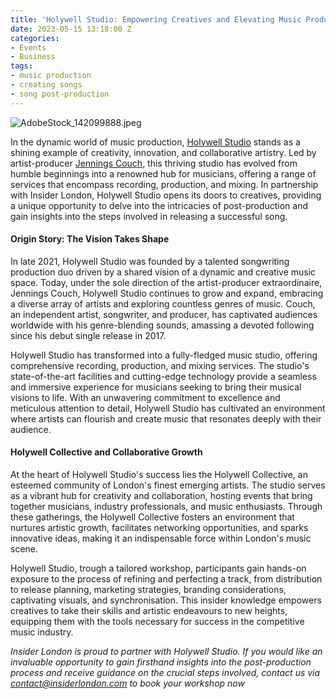 ```yaml
---
title: 'Holywell Studio: Empowering Creatives and Elevating Music Production'
date: 2023-05-15 13:18:00 Z
categories:
- Events
- Business
tags:
- music production
- creating songs
- song post-production
---
```


![AdobeStock_142099888.jpeg](/uploads/AdobeStock_142099888.jpeg)

In the dynamic world of music production, [Holywell Studio](https://www.holywellstudio.com/) stands as a shining example of creativity, innovation, and collaborative artistry. Led by artist-producer [Jennings Couch](https://www.linkedin.com/in/jennings-couch-083706263), this thriving studio has evolved from humble beginnings into a renowned hub for musicians, offering a range of services that encompass recording, production, and mixing. In partnership with Insider London, Holywell Studio opens its doors to creatives, providing a unique opportunity to delve into the intricacies of post-production and gain insights into the steps involved in releasing a successful song.

#### Origin Story: The Vision Takes Shape 

In late 2021, Holywell Studio was founded by a talented songwriting production duo driven by a shared vision of a dynamic and creative music space. Today, under the sole direction of the artist-producer extraordinaire, Jennings Couch, Holywell Studio continues to grow and expand, embracing a diverse array of artists and exploring countless genres of music. Couch, an independent artist, songwriter, and producer, has captivated audiences worldwide with his genre-blending sounds, amassing a devoted following since his debut single release in 2017.

Holywell Studio has transformed into a fully-fledged music studio, offering comprehensive recording, production, and mixing services. The studio's state-of-the-art facilities and cutting-edge technology provide a seamless and immersive experience for musicians seeking to bring their musical visions to life. With an unwavering commitment to excellence and meticulous attention to detail, Holywell Studio has cultivated an environment where artists can flourish and create music that resonates deeply with their audience.

#### Holywell Collective and Collaborative Growth 

At the heart of Holywell Studio's success lies the Holywell Collective, an esteemed community of London's finest emerging artists. The studio serves as a vibrant hub for creativity and collaboration, hosting events that bring together musicians, industry professionals, and music enthusiasts. Through these gatherings, the Holywell Collective fosters an environment that nurtures artistic growth, facilitates networking opportunities, and sparks innovative ideas, making it an indispensable force within London's music scene.

Holywell Studio, trough a tailored workshop, participants gain hands-on exposure to the process of refining and perfecting a track, from distribution to release planning, marketing strategies, branding considerations, captivating visuals, and synchronisation. This insider knowledge empowers creatives to take their skills and artistic endeavours to new heights, equipping them with the tools necessary for success in the competitive music industry.

*Insider London is proud to partner with Holywell Studio. If you would like an invaluable opportunity to gain firsthand insights into the post-production process and receive guidance on the crucial steps involved, contact us via [contact@insiderlondon.com]("mailto=contact@insiderlondon.com") to book your workshop now*